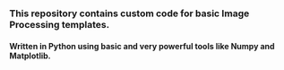 ### This repository contains custom code for basic Image Processing templates.
#### Written in Python using basic and very powerful tools like Numpy and Matplotlib.
